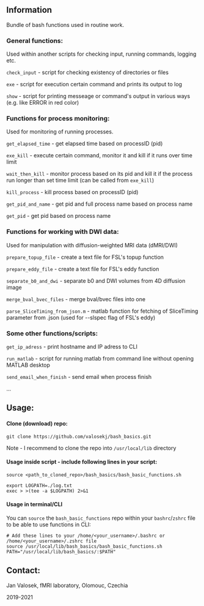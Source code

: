 ## Information

Bundle of bash functions used in routine work.


### General functions:

Used within another scripts for checking input, running commands, logging etc.
 
 `check_input` - script for checking existency of directories or files
 
 `exe` - script for execution certain command and prints its output to log
 
 `show` - script for printing messeage or command's output in various ways (e.g. like ERROR in red color)
 
 ### Functions for process monitoring:
 
Used for monitoring of running processes.
 
 `get_elapsed_time` - get elapsed time based on processID (pid)
 
 `exe_kill` - execute certain command, monitor it and kill if it runs over time limit
 
 `wait_then_kill` - monitor process based on its pid and kill it if the process run longer than set time limit (can be called from `exe_kill`)
 
 `kill_process` - kill process based on processID (pid)
 
 `get_pid_and_name` - get pid and full process name based on process name
 
 `get_pid` - get pid based on process name
 
### Functions for working with DWI data:

Used for manipulation with diffusion-weighted MRI data (dMRI/DWI)

 `prepare_topup_file` - create a text file for FSL's topup function
 
 `prepare_eddy_file` - create a text file for FSL's eddy function
 
  `separate_b0_and_dwi` - separate b0 and DWI volumes from 4D diffusion image
  
  `merge_bval_bvec_files` - merge bval/bvec files into one
  
  `parse_SliceTiming_from_json.m` - matlab function for fetching of SliceTiming parameter from .json (used for --slspec flag of FSL's eddy)

### Some other functions/scripts:

 `get_ip_adress` - print hostname and IP adress to CLI
 
 `run_matlab` - script for running matlab from command line without opening MATLAB desktop
  
 `send_email_when_finish` - send email when process finish
 
 ...

## Usage:

#### Clone (download) repo:

```
git clone https://github.com/valosekj/bash_basics.git
```

Note - I recommend to clone the repo into `/usr/local/lib` directory

#### Usage inside script - include following lines in your script:

```
source <path_to_cloned_repo>/bash_basics/bash_basic_functions.sh

export LOGPATH=./log.txt
exec > >(tee -a $LOGPATH) 2>&1
```

#### Usage in terminal/CLI

You can `source` the `bash_basic_functions` repo within your `bashrc`/`zshrc` file to be able to use functions in CLI:

```
# Add these lines to your /home/<your_username>/.bashrc or /home/<your_username>/.zshrc file
source /usr/local/lib/bash_basics/bash_basic_functions.sh
PATH="/usr/local/lib/bash_basics/:$PATH"
```

## Contact: 

Jan Valosek, fMRI laboratory, Olomouc, Czechia

2019-2021
